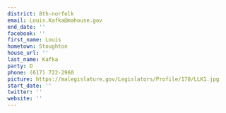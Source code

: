 ```yaml
---
district: 8th-norfolk
email: Louis.Kafka@mahouse.gov
end_date: ''
facebook: ''
first_name: Louis
hometown: Stoughton
house_url: ''
last_name: Kafka
party: D
phone: (617) 722-2960
picture: https://malegislature.gov/Legislators/Profile/170/LLK1.jpg
start_date: ''
twitter: ''
website: ''
---
```

